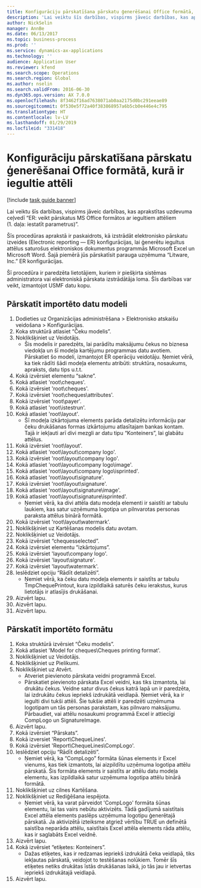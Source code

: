 ```yaml
---
title: Konfigurāciju pārskatīšana pārskatu ģenerēšanai Office formātā, kurā ir iegultie attēli
description: 'Lai veiktu šīs darbības, vispirms jāveic darbības, kas aprakstītas uzdevuma ceļvedī “ER: veikt pārskatus MS Office formātos ar iegultiem attēliem (1. daļa: iestatīt parametrus)”.'
author: NickSelin
manager: AnnBe
ms.date: 06/13/2017
ms.topic: business-process
ms.prod: ''
ms.service: dynamics-ax-applications
ms.technology: ''
audience: Application User
ms.reviewer: kfend
ms.search.scope: Operations
ms.search.region: Global
ms.author: nselin
ms.search.validFrom: 2016-06-30
ms.dyn365.ops.version: AX 7.0.0
ms.openlocfilehash: 8f3462f16ad7638071ab0aa2175d0bc291eeae89
ms.sourcegitcommit: 0f530e5f72a40f383868957a6b5cb0e446e4c795
ms.translationtype: HT
ms.contentlocale: lv-LV
ms.lasthandoff: 01/29/2019
ms.locfileid: "331418"
---
```

# <a name="review-configurations-to-generate-reports-in-office-format-that-have-embedded-images"></a>Konfigurāciju pārskatīšana pārskatu ģenerēšanai Office formātā, kurā ir iegultie attēli

[!include [task guide banner](../../includes/task-guide-banner.md)]

Lai veiktu šīs darbības, vispirms jāveic darbības, kas aprakstītas uzdevuma ceļvedī “ER: veikt pārskatus MS Office formātos ar iegultiem attēliem (1. daļa: iestatīt parametrus)”.

Šīs procedūras aprakstā ir paskaidrots, kā izstrādāt elektronisko pārskatu izveides (Electronic reporting — ER) konfigurācijas, lai ģenerētu iegultus attēlus saturošus elektroniskos dokumentus programmās Microsoft Excel un Microsoft Word. Šajā piemērā jūs pārskatīsit parauga uzņēmuma “Litware, Inc.” ER konfigurācijas. 

Šī procedūra ir paredzēta lietotājiem, kuriem ir piešķirta sistēmas administratora vai elektroniskā pārskata izstrādātāja loma. Šīs darbības var veikt, izmantojot USMF datu kopu.


## <a name="review-the-imported-data-model"></a>Pārskatīt importēto datu modeli
1. Dodieties uz Organizācijas administrēšana > Elektronisko atskaišu veidošana > Konfigurācijas.
2. Koka struktūrā atlasiet “Čeku modelis”.
3. Noklikšķiniet uz Veidotājs.
    * Šis modelis ir paredzēts, lai parādītu maksājumu čekus no biznesa viedokļa un šī modeļa kartējumu programmas datu avotiem. Pārskatiet šo modeli, izmantojot ER operāciju veidotāju. Ņemiet vērā, ka tiek rādīti šādi modeļa elementu atribūti: struktūra, nosaukums, apraksts, datu tips u.t.t.   
4. Kokā izvērsiet elementu “sakne”.
5. Kokā atlasiet 'root\cheques'.
6. Kokā izvērsiet 'root\cheques'.
7. Kokā izvērsiet 'root\cheques\attributes'.
8. Kokā izvērsiet 'root\payer'.
9. Kokā atlasiet 'root\istestrun'.
10. Kokā atlasiet 'root\layout'.
    * Šī modeļa izkārtojuma elements parāda detalizētu informāciju par čeku drukāšanas formas izkārtojumu atlasītajam bankas kontam. Tajā ir iekļauti arī divi mezgli ar datu tipu “Konteiners”, lai glabātu attēlus.   
11. Kokā izvērsiet 'root\layout'.
12. Kokā atlasiet 'root\layout\company logo'.
13. Kokā izvērsiet 'root\layout\company logo'.
14. Kokā atlasiet 'root\layout\company logo\image'.
15. Kokā atlasiet 'root\layout\company logo\isprinted'.
16. Kokā atlasiet 'root\layout\signature'.
17. Kokā izvērsiet 'root\layout\signature'.
18. Kokā atlasiet 'root\layout\signature\image'.
19. Kokā atlasiet 'root\layout\signature\isprinted'.
    * Ņemiet vērā, ka divi attēla datu modeļa elementi ir saistīti ar tabulu laukiem, kas satur uzņēmuma logotipa un pilnvarotas personas paraksta attēlus binārā formātā.  
20. Kokā izvērsiet 'root\layout\watermark'.
21. Noklikšķiniet uz Kartēšanas modelis datu avotam.
22. Noklikšķiniet uz Veidotājs.
23. Kokā izvērsiet “chequesselected”.
24. Kokā izvērsiet elementu “izkārtojums”.
25. Kokā izvērsiet 'layout\company logo'.
26. Kokā izvērsiet 'layout\signature'.
27. Kokā izvērsiet 'layout\watermark'.
28. Ieslēdziet opciju “Rādīt detalizēti”.
    * Ņemiet vērā, ka čeku datu modeļa elements ir saistīts ar tabulu TmpChequePrintout, kura izpildlaikā saturēs čeku ierakstus, kurus lietotājs ir atlasījis drukāšanai.   
29. Aizvērt lapu.
30. Aizvērt lapu.
31. Aizvērt lapu.

## <a name="review-the-imported-format"></a>Pārskatīt importēto formātu
1. Koka struktūrā izvērsiet “Čeku modelis”.
2. Kokā atlasiet 'Model for cheques\Cheques printing format'.
3. Noklikšķiniet uz Veidotājs.
4. Noklikšķiniet uz Pielikumi.
5. Noklikšķiniet uz Atvērt.
    * Atveriet pievienoto pārskata veidni programmā Excel.  
    * Pārskatiet pievienoto pārskata Excel veidni, kas tiks izmantota, lai drukātu čekus. Veidne satur divus čekus katrā lapā un ir paredzēta, lai izdrukātu čekus iepriekš izdrukātā veidlapā. Ņemiet vērā, ka ir iegulti divi tukši attēli. Šie tukšie attēli ir paredzēti uzņēmuma logotipam un tās personas parakstam, kas pilnvaro maksājumu. Pārbaudiet, vai attēlu nosaukumi programmā Excel ir attiecīgi CompLogo un SignatureImage.   
6. Aizvērt lapu.
7. Kokā izvērsiet “Pārskats”.
8. Kokā izversiet 'Report\ChequeLines'.
9. Kokā izvērsiet 'Report\ChequeLines\CompLogo'.
10. Ieslēdziet opciju “Rādīt detalizēti”.
    * Ņemiet vērā, ka “CompLogo” formāta šūnas elements ir Excel vienums, kas tiek izmantots, lai aizpildītu uzņēmuma logotipa attēlu pārskatā. Šis formāta elements ir saistīts ar attēlu datu modeļa elementu, kas izpildlaikā satur uzņēmuma logotipa attēlu binārā formātā.   
11. Noklikšķiniet uz cilnes Kartēšana.
12. Noklikšķiniet uz Rediģēšana iespējota.
    * Ņemiet vērā, ka varat pārveidot 'CompLogo' formāta šūnas elementu, lai tas vairs nebūtu aktivizēts. Tādā gadījumā saistītais Excel attēla elements paslēps uzņēmuma logotipu ģenerētajā pārskatā. Ja aktivizētā izteiksme atgriež vērtību TRUE un definētā saistība neparāda attēlu, saistītais Excel attēla elements rāda attēlu, kas ir saglabāts Excel veidnē.   
13. Aizvērt lapu.
14. Kokā izvērsiet “etiķetes: Konteiners”.
    * Dažas etiķetes, kas ir redzamas iepriekš izdrukātā čeka veidlapā, tiks iekļautas pārskatā, veidojot to testēšanas nolūkiem. Tomēr šīs etiķetes netiks drukātas īstās drukāšanas laikā, jo tās jau ir ietvertas iepriekš izdrukātajā veidlapā.  
15. Aizvērt lapu.

